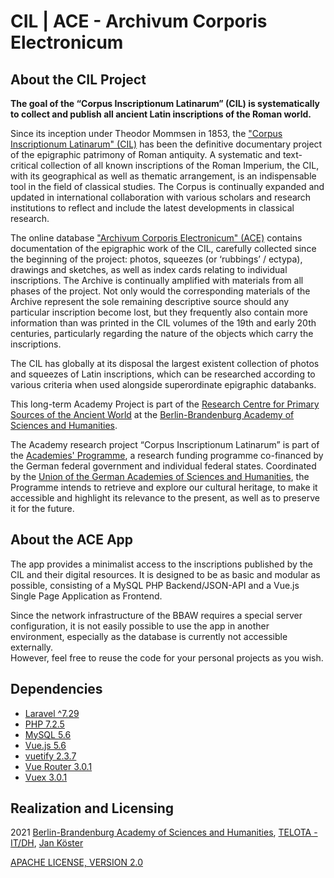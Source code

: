 # CIL | ACE - Archivum Corporis Electronicum

## About the CIL Project

**The goal of the “Corpus Inscriptionum Latinarum” (CIL) is systematically to collect and publish all ancient Latin inscriptions of the Roman world.**  

Since its inception under Theodor Mommsen in 1853, the ["Corpus Inscriptionum Latinarum" (CIL)](https://cil.bbaw.de/) has been the definitive documentary project of the epigraphic patrimony of Roman antiquity. A systematic and text-critical collection of all known inscriptions of the Roman Imperium, the CIL, with its geographical as well as thematic arrangement, is an indispensable tool in the field of classical studies. The Corpus is continually expanded and updated in international collaboration with various scholars and research institutions to reflect and include the latest developments in classical research.  
 
The online database ["Archivum Corporis Electronicum" (ACE)](https://cil.bbaw.de/ace) contains documentation of the epigraphic work of the CIL, carefully collected since the beginning of the project: photos, squeezes (or ‘rubbings’ / ectypa), drawings and sketches, as well as index cards relating to individual inscriptions. The Archive is continually amplified with materials from all phases of the project. Not only would the corresponding materials of the Archive represent the sole remaining descriptive source should any particular inscription become lost, but they frequently also contain more information than was printed in the CIL volumes of the 19th and early 20th centuries, particularly regarding the nature of the objects which carry the inscriptions.  
 
The CIL has globally at its disposal the largest existent collection of photos and squeezes of Latin inscriptions, which can be researched according to various criteria when used alongside superordinate epigraphic databanks.  

This long-term Academy Project is part of the [Research Centre for Primary Sources of the Ancient World](https://www.bbaw.de/forschung/zentren/zentrum-alte-welt) at the [Berlin-Brandenburg Academy of Sciences and Humanities](https://www.bbaw.de/).  
 
The Academy research project “Corpus Inscriptionum Latinarum” is part of the [Academies' Programme](https://www.akademienunion.de/en/research/the-academies-programme), a research funding programme co-financed by the German federal government and individual federal states. Coordinated by the [Union of the German Academies of Sciences and Humanities](https://www.akademienunion.de/en/union/about-us), the Programme intends to retrieve and explore our cultural heritage, to make it accessible and highlight its relevance to the present, as well as to preserve it for the future.

## About the ACE App

The app provides a minimalist access to the inscriptions published by the CIL and their digital resources. It is designed to be as basic and modular as possible, consisting of a MySQL PHP Backend/JSON-API and a Vue.js Single Page Application as Frontend.  

Since the network infrastructure of the BBAW requires a special server configuration, it is not easily possible to use the app in another environment, especially as the database is currently not accessible externally.  
However, feel free to reuse the code for your personal projects as you wish.

## Dependencies

* [Laravel ^7.29](https://laravel.com/)
* [PHP 7.2.5](https://www.php.net/)
* [MySQL 5.6](https://www.mysql.com/)
* [Vue.js 5.6](https://vuejs.org/)
* [vuetify 2.3.7](https://vuetifyjs.com/en/)
* [Vue Router 3.0.1](https://router.vuejs.org/)
* [Vuex 3.0.1](https://vuex.vuejs.org/)

## Realization and Licensing

2021 [Berlin-Brandenburg Academy of Sciences and Humanities](https://www.bbaw.de/), [TELOTA - IT/DH](https://www.bbaw.de/en/bbaw-digital/telota), [Jan Köster](https://orcid.org/0000-0003-2713-5207)   

[APACHE LICENSE, VERSION 2.0](https://www.apache.org/licenses/LICENSE-2.0) 